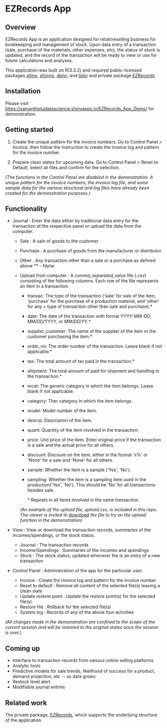 # **EZRecords App**



## Overview

EZRecords App is an application designed for retail/reselling business for bookkeeping and management of stock. Upon 
data entry of a transaction (sale, purchase of the materials, other expenses, etc), the status of stock 
is updated, and the record of the transaction will be ready to view or use for future calculations and analyses.

This application was built on R(3.3.2) and required public-licensed packages [*shiny*](https://cran.r-project.org/web/packages/shiny/index.html), [*shinyjs*](https://cran.r-project.org/web/packages/shinyjs/index.html), [*dplyr*](https://cran.r-project.org/web/packages/dplyr/index.html), and [*tidyr*](https://cran.r-project.org/web/packages/tidyr/index.html) 
and private package [*EZRecords*](https://github.com/Samantha-Lui/EZRecords).



## Installation

Please visit https://samantheluidatascience.shinyapps.io/EZRecords_App_Demo/ for demonstration.



## Getting started
1. Create the unique pattern for the invoice numbers. Go to Control Panel > Invoice, then follow the instruction to create the invoice log and pattern for the invoice number.

2. Prepare clean slates for upcoming data. Go to Control Panel > Reset to Default, select all files and confirm for the selection.

*(The functions in the Control Panel are disabled in the demonstration. A unique pattern for the invoice numbers, the invoice log file, and some sample data for the various structural and log files have already been created for the demonstration purposes.)*


## Functionality
* Journal : Enter the data either by traditional data entry for the transaction at the respective panel or upload the data from the computer. 
    + Sale : A sale of goods to the customer 
    + Purchase : A purchase of goods from the manufacturer or distributor
    + Other : Any transaction other than a sale or a purchase as defined above \*\*
            - fdytw
    + Upload from computer : A _comma_separated_value_ file (.csv) consisting of the following columns. Each row of the file represents an item in a transaction.
        + transac: The type of the transaction (\'sale\' for sale of the item, \'purchase\' for the purchase of a production material, and \'other\' for any         + type of transaction other than sale and purchase).*
        + date: The date of the transaction with format YYYY-MM-DD, MM/DD/YYYY, or MM/DD/YY.*
        + supplier_customer: The name of the supplier of the item or the customer purchasing the item.*
        + order_no: The order number of the transaction. Leave blank if not applicable.*
        + tax: The total amount of tax paid  in the transaction.*
        + shipment: The total amount of paid for shipment and handling in the transaction.*
        + mcat: The generic category in which the item belongs. Leave blank if not applicable.
        + category: Ther category in which the item belongs.
        + model: Model number of the item.
        + descrp: Description of the item.
        + quant: Quantity of the item involved in the transaction.
        + price: Unit price of the item. Enter original price if the transaction is a sale and the actual price for all others.
        + discount: Discount on the item,  either in the format \'x%\' or \'None\' for a sale and \'None\' for all others.
        + sample: Whether the item is a sample (\'Yes\', \'No\').
        + sampling: Whether the item is a sampling item used in the production(\'Yes\', \'No\'). This should be \'No\' for all transactions besides sale.

            \* Repeats in all items involved in the same transaction.
        
        *(An example of the upload file, upload.csv, is included in this repo. The viewer is invited to [download](https://www.google.com/search?q=how+to+download+a+file+from+github&oq=how+to+download+a+file+f&aqs=chrome.0.0j69i57j0l4.6122j0j7&sourceid=chrome&ie=UTF-8) the file to try on the upload function in the demonstration)*
        
* View : View or download the transaction records, summaries of the incomes/spendings, or the stock status.
    + Journal : The transaction records
    + Income/Spendings : Summaries of the incomes and spendings
    + Stock : The stock status; updated whenever the is an entry of a new transaction 
* Control Panel : Administration of the app for the particular user.
    + Invoice : Create the invoice log and pattern for the invoice number
    + Reset to default : Remove all content of the selected file(s) leaving a clean slate
    + Update restore point : Update the restore point(s) for the selected file(s)
    + Restore file : Rollback for the selected file(s)
    + System log : Records of any of the above four activities
    
    
*(All changes made in the demonstration are confined to the scope of the current session and will be restored to the original states once the session is over.)*


## Coming up
* Interface to transaction records from various online selling platforms
* Analytic tools
* Predictive models for sale trends, likelihood of success for a product, demand projection, etc -- as data grows
* Restock level alert
* Modifiable journal entries


## Related work
The private package, [EZRecords](https://github.com/Samantha-Lui/EZRecords), which supports the underlying structure of the application.
